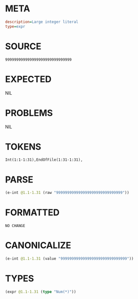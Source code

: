 # META
~~~ini
description=Large integer literal
type=expr
~~~
# SOURCE
~~~roc
999999999999999999999999999999
~~~
# EXPECTED
NIL
# PROBLEMS
NIL
# TOKENS
~~~zig
Int(1:1-1:31),EndOfFile(1:31-1:31),
~~~
# PARSE
~~~clojure
(e-int @1.1-1.31 (raw "999999999999999999999999999999"))
~~~
# FORMATTED
~~~roc
NO CHANGE
~~~
# CANONICALIZE
~~~clojure
(e-int @1.1-1.31 (value "999999999999999999999999999999"))
~~~
# TYPES
~~~clojure
(expr @1.1-1.31 (type "Num(*)"))
~~~
